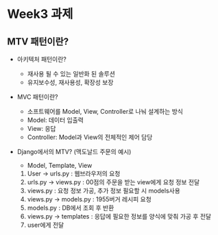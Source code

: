 Week3 과제
=========

MTV 패턴이란?
-----------

* 아키텍처 패턴이란?
  - 재사용 될 수 있는 일반화 된 솔루션
  - 유지보수성, 재사용성, 확장성 보장
  
* MVC 패턴이란?
  - 소프트웨어를 Model, View, Controller로 나눠 설계하는 방식
  - Model: 데이터 입출력
  - View: 응답
  - Controller: Model과 View의 전체적인 제어 담당
  
* Django에서의 MTV? (맥도날드 주문의 예시)
  - Model, Template, View
  1. User -> urls.py : 웹브라우저의 요청
  2. urls.py -> views.py : 00점의 주문을 받는 view에게 요청 정보 전달
  3. views.py : 요청 정보 가공, 추가 정보 필요할 시 models사용
  4. views.py -> models.py : 1955버거 레시피 요청
  5. models.py : DB에서 조회 후 반환
  6. views.py -> templates : 응답에 필요한 정보를 양식에 맞춰 가공 후 전달
  7. user에게 전달 